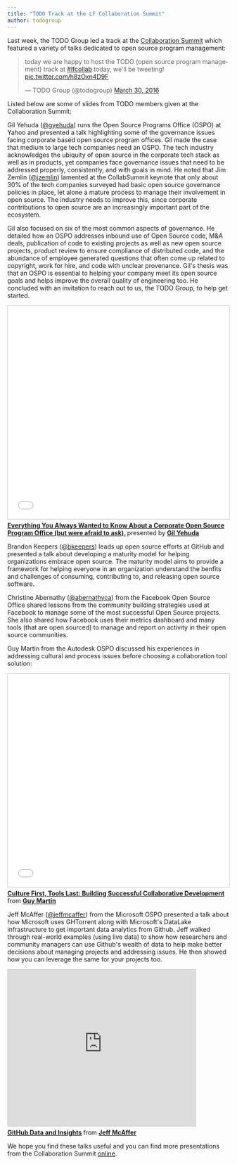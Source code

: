 ```yaml
---
title: "TODO Track at the LF Collaboration Summit"
author: todogroup
---
```


Last week, the TODO Group led a track at the [Collaboration Summit](http://events.linuxfoundation.org/events/collaboration-summit) which featured a variety of talks dedicated to open source program management:

<blockquote class="twitter-tweet" data-lang="en"><p lang="en" dir="ltr">today we are happy to host the TODO (open source program management) track at <a href="https://twitter.com/hashtag/lfcollab?src=hash">#lfcollab</a> today, we&#39;ll be tweeting! <a href="https://t.co/h8zOxn4D9F">pic.twitter.com/h8zOxn4D9F</a></p>&mdash; TODO Group (@todogroup) <a href="https://twitter.com/todogroup/status/715214451830460416">March 30, 2016</a></blockquote>
<script async src="//platform.twitter.com/widgets.js" charset="utf-8"></script>

Listed below are some of slides from TODO members given at the Collaboration Summit:

Gil Yehuda ([@gyehuda](https://twitter.com/gyehuda)) runs the Open Source Programs Office (OSPO) at Yahoo and presented a talk highlighting some of the governance issues facing corporate based open source program offices. Gil made the case that medium to large tech companies need an OSPO. The tech industry acknowledges the ubiquity of open source in the corporate tech stack as well as in products, yet companies face governance issues that need to be addressed properly, consistently, and with goals in mind. He noted that Jim Zemlin ([@jzemlin](https://twitter.com/jzemlin)) lamented at the CollabSummit keynote that only about 30% of the tech companies surveyed had basic open source governance policies in place, let alone a mature process to manage their involvement in open source. The industry needs to improve this, since corporate contributions to open source are an increasingly important part of the ecosystem.

Gil also focused on six of the most common aspects of governance. He detailed how an OSPO addresses inbound use of Open Source code, M&A deals, publication of code to existing projects as well as new open source projects, product review to ensure compliance of distributed code, and the abundance of employee generated questions that often come up related to copyright, work for hire, and code with unclear provenance. Gil's thesis was that an OSPO is essential to helping your company meet its open source goals and helps improve the overall quality of engineering too. He concluded with an invitation to reach out to us, the TODO Group, to help get started.

<iframe src="//www.slideshare.net/slideshow/embed_code/key/vTNvkwIXN4pmr8" width="595" height="485" frameborder="0" marginwidth="0" marginheight="0" scrolling="no" style="border:1px solid #CCC; border-width:1px; margin-bottom:5px; max-width: 100%;" allowfullscreen> </iframe> <div style="margin-bottom:5px"> <strong> <a href="//www.slideshare.net/gyehuda/your-open-source-program-office" title="Your Open Source Program Office" target="_blank">Everything You Always Wanted to Know About a Corporate Open Source Program Office (but were afraid to ask).</a> </strong> presented by <strong><a target="_blank" href="//www.gilyehuda.com">Gil Yehuda</a></strong> </div>

Brandon Keepers ([@bkeepers](https://twitter.com/bkeepers)) leads up open source efforts at GitHub and presented a talk about developing a maturity model for helping organizations embrace open source. The maturity model aims to provide a framework for helping everyone in an organization understand the benfits and challenges of consuming, contributing to, and releasing open source software.

<script async class="speakerdeck-embed" data-id="1de33e2a0e06469eac4b9d211e79f257" data-ratio="1.77777777777778" src="//speakerdeck.com/assets/embed.js"></script>

Christine Abernathy ([@abernathyca](https://twitter.com/abernathyca)) from the Facebook Open Source Office shared lessons from the community building strategies used at Facebook to manage some of the most successful Open Source projects. She also shared how Facebook uses their metrics dashboard and many tools (that are open sourced) to manage and report on activity in their open source communities.

<script async class="speakerdeck-embed" data-id="ae2a397b6ff34cdaa3f405e2bf1cf158" data-ratio="1.77777777777778" src="//speakerdeck.com/assets/embed.js"></script>

Guy Martin from the Autodesk OSPO discussed his experiences in addressing cultural and process issues before choosing a collaboration tool solution:
<iframe src="//www.slideshare.net/slideshow/embed_code/key/p3tfnyJCiv07RO" width="595" height="485" frameborder="0" marginwidth="0" marginheight="0" scrolling="no" style="border:1px solid #CCC; border-width:1px; margin-bottom:5px; max-width: 100%;" allowfullscreen> </iframe> <div style="margin-bottom:5px"> <strong> <a href="//www.slideshare.net/GuyMartin18/culture-first-tools-last-building-successful-collaborative-development" title="Culture First, Tools Last: Building Successful Collaborative Development" target="_blank">Culture First, Tools Last: Building Successful Collaborative Development</a> </strong> from <strong><a href="//www.slideshare.net/GuyMartin18" target="_blank">Guy Martin</a></strong> </div>

Jeff McAffer ([@jeffmcaffer](https://twitter.com/jeffmcaffer)) from the Microsoft OSPO presented a talk about how Microsoft uses GHTorrent along with Microsoft's DataLake infrastructure to get important data analytics from Github. Jeff walked through real-world examples (using live data) to show how researchers and community managers can use Github's wealth of data to help make better decisions about managing projects and addressing issues. He then showed how you can leverage the same for your projects too.
<iframe src="https://www.slideshare.net/slideshow/embed_code/key/NSv8UCZGVUbEou" width="427" height="356" frameborder="0" marginwidth="0" marginheight="0" scrolling="no" style="border:1px solid #CCC; border-width:1px; margin-bottom:5px; max-width: 100%;" allowfullscreen> </iframe> <div style="margin-bottom:5px"> <strong> <a href="https://www.slideshare.net/JeffMcAffer/github-data-and-insights" title="GitHub Data and Insights" target="_blank">GitHub Data and Insights</a> </strong> from <strong><a href="http://www.slideshare.net/JeffMcAffer" target="_blank">Jeff McAffer</a></strong> </div>

We hope you find these talks useful and you can find more presentations from the Collaboration Summit [online](http://events.linuxfoundation.org/events/collaboration-summit/program/slides).
